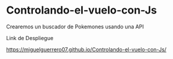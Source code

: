 # Controlando-el-vuelo-con-Js
Crearemos un buscador de Pokemones usando una API

Link de Despliegue

 https://miguelguerrero07.github.io/Controlando-el-vuelo-con-Js/
